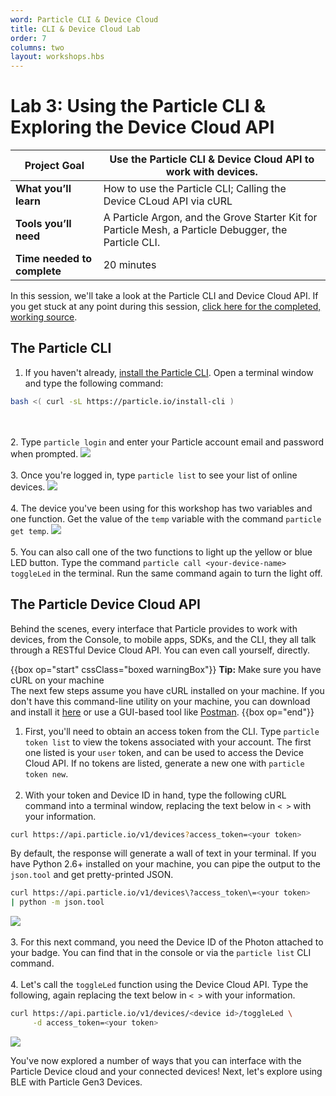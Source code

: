 ```yaml
---
word: Particle CLI & Device Cloud
title: CLI & Device Cloud Lab
order: 7
columns: two
layout: workshops.hbs
---
```


# Lab 3: Using the Particle CLI & Exploring the Device Cloud API

| **Project Goal**            | Use the Particle CLI & Device Cloud API to work with devices.                                                                                        |
| --------------------------- | ------------------------------------------------------------------------------------------------------------------------------------------------------------------------- |
| **What you’ll learn**       | How to use the Particle CLI; Calling the Device CLoud API via cURL |
| **Tools you’ll need**       | A Particle Argon, and the Grove Starter Kit for Particle Mesh, a Particle Debugger, the Particle CLI.                                                                                                            |
| **Time needed to complete** | 20 minutes                                                                                                                                                                |

In this session, we'll take a look at the Particle CLI and Device Cloud API. If you get stuck at any point during this session, [click here for the completed, working source](https://go.particle.io/shared_apps/5d40aec2279e1e000b9ad57b).

## The Particle CLI
1.  If you haven't already, [install the Particle CLI](/guide/tools-and-features/cli/photon/). Open a terminal window and type the following command:
```bash
bash <( curl -sL https://particle.io/install-cli )
```
<br /><br />
2.  Type `particle login` and enter your Particle account email and password when prompted.
![](/assets/images/workshops/particle-101/04/particlelogin.gif)
<br /><br />
3.  Once you're logged in, type `particle list` to see your list of online devices.
![](/assets/images/workshops/particle-101/04/particlelist.gif)
<br /><br />
4.  The device you've been using for this workshop has two variables and one function. Get the value of the `temp` variable with the command `particle get temp`.
![](/assets/images/workshops/particle-101/04/temp.gif)
<br /><br />
5.  You can also call one of the two functions to light up the yellow or blue LED button. Type the command `particle call <your-device-name> toggleLed` in the terminal. Run the same command again to turn the light off.

## The Particle Device Cloud API

Behind the scenes, every interface that Particle provides to work with devices, from the Console, to mobile apps, SDKs, and the CLI, they all talk through a RESTful Device Cloud API. You can even call yourself, directly.

{{box op="start" cssClass="boxed warningBox"}}
**Tip:** Make sure you have cURL on your machine<br />
The next few steps assume you have cURL installed on your machine. If you don't have this command-line utility on your machine, you can download and install it [here](https://curl.haxx.se/download.html) or use a GUI-based tool like [Postman](https://www.getpostman.com/).
{{box op="end"}}


1.  First, you'll need to obtain an access token from the CLI. Type `particle token list` to view the tokens associated with your account. The first one listed is your `user` token, and can be used to access the Device Cloud API. If no tokens are listed, generate a new one with `particle token new`.
<br /><br />
2.  With your token and Device ID in hand, type the following cURL command into a terminal window, replacing the text below in `< >` with your information.
```bash
curl https://api.particle.io/v1/devices?access_token=<your token>
```
By default, the response will generate a wall of text in your terminal. If you have Python 2.6+ installed on your machine, you can pipe the output to the `json.tool` and get pretty-printed JSON.
```bash
curl https://api.particle.io/v1/devices\?access_token\=<your token>
| python -m json.tool
```
![](/assets/images/workshops/particle-101/04/curllist.gif)
<br /><br />
3.  For this next command, you need the Device ID of the Photon attached to your badge. You can find that in the console or via the `particle list` CLI command.
<br /><br />
4.  Let's call the `toggleLed` function using the Device Cloud API. Type the following, again replacing the text below in `< >` with your information.
```bash
curl https://api.particle.io/v1/devices/<device id>/toggleLed \
     -d access_token=<your token>
```
![](/assets/images/workshops/particle-101/04/curlcall.gif)

You've now explored a number of ways that you can interface with the Particle Device cloud and your connected devices! Next, let's explore using BLE with Particle Gen3 Devices.